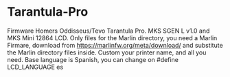 # Tarantula-Pro
Firmware Homers Oddisseus/Tevo Tarantula Pro.
MKS SGEN L v1.0 and MKS Mini 12864 LCD.
Only files for the Marlin directory, you need a Marlin Firmare, download from https://marlinfw.org/meta/download/ and substitute the Marlin directory files inside.
Custom your printer name, and all you need.
Base language is Spanish, you can change on #define LCD_LANGUAGE es
